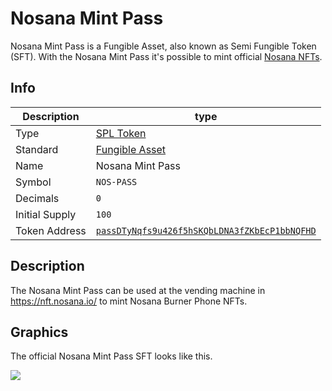 # Nosana Mint Pass

Nosana Mint Pass is a Fungible Asset, also known as Semi Fungible Token (SFT).
With the Nosana Mint Pass it's possible to mint official [Nosana NFTs](/tokens/nft).

## Info

| Description    | type                                                                                                                             |
|----------------|----------------------------------------------------------------------------------------------------------------------------------|
| Type           | [SPL Token](https://spl.solana.com/token)                                                                                        |
| Standard       | [Fungible Asset](https://docs.metaplex.com/programs/token-metadata/token-standard#the-fungible-asset-standard)                   |
| Name           | Nosana Mint Pass                                                                                                                 |
| Symbol         | `NOS-PASS`                                                                                                                       |
| Decimals       | `0`                                                                                                                              |
| Initial Supply | `100`                                                                                                                            |
| Token Address  | [`passDTyNqfs9u426f5hSKQbLDNA3fZKbEcP1bbNQFHD`](https://explorer.solana.com/address/passDTyNqfs9u426f5hSKQbLDNA3fZKbEcP1bbNQFHD) |

## Description

The Nosana Mint Pass can be used at the vending machine in https://nft.nosana.io/ to mint Nosana Burner Phone NFTs.

## Graphics

The official Nosana Mint Pass SFT looks like this.

![](https://arweave.net/xvq_HaurNVt3cDDyif3K_WmsqlN6byQ9afzOPf-G1E8)
